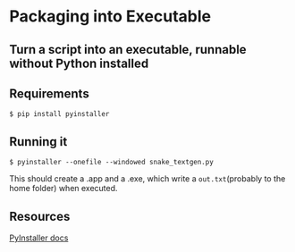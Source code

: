 # Packaging into Executable

## Turn a script into an executable, runnable without Python installed

## Requirements

```
$ pip install pyinstaller
```

## Running it

```
$ pyinstaller --onefile --windowed snake_textgen.py
```

This should create a .app and a .exe, which write a `out.txt`(probably to the home folder) when executed.

## Resources

[PyInstaller docs](https://pyinstaller.readthedocs.io/en/stable/index.html)
